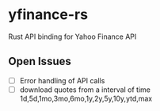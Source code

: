 # yfinance-rs
Rust API binding for Yahoo Finance API

## Open Issues
- [ ] Error handling of API calls
- [ ] download quotes from a interval of time 1d,5d,1mo,3mo,6mo,1y,2y,5y,10y,ytd,max
